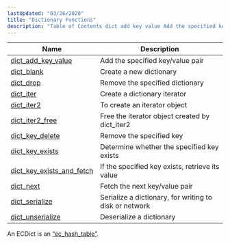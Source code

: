 ```yaml
---
lastUpdated: "03/26/2020"
title: "Dictionary Functions"
description: "Table of Contents dict add key value Add the specified key value pair dict blank Create a new dictionary dict drop Remove the specified dictionary dict iter Create a dictionary iterator dict iter 2 To create an iterator object dict iter 2 free Free the iterator object created by dict..."
---
```



| Name                                                                                                              | Description                                            |
|-------------------------------------------------------------------------------------------------------------------|--------------------------------------------------------|
| [dict_add_key_value](/momentum/3/3-api/apis-dict-add-key-value)               | Add the specified key/value pair                       |
| [dict_blank](/momentum/3/3-api/apis-dict-blank)                               | Create a new dictionary                                |
| [dict_drop](/momentum/3/3-api/apis-dict-drop)                                 | Remove the specified dictionary                        |
| [dict_iter](/momentum/3/3-api/apis-dict-iter)                                 | Create a dictionary iterator                           |
| [dict_iter2](/momentum/3/3-api/apis-dict-iter-2)                               | To create an iterator object                           |
| [dict_iter2_free](/momentum/3/3-api/apis-dict-iter-2-free)                     | Free the iterator object created by dict_iter2         |
| [dict_key_delete](/momentum/3/3-api/apis-dict-key-delete)                     | Remove the specified key                               |
| [dict_key_exists](/momentum/3/3-api/apis-dict-key-exists)                     | Determine whether the specified key exists             |
| [dict_key_exists_and_fetch](/momentum/3/3-api/apis-dict-key-exists-and-fetch) | If the specified key exists, retrieve its value        |
| [dict_next](/momentum/3/3-api/apis-dict-next)                                 | Fetch the next key/value pair                          |
| [dict_serialize](/momentum/3/3-api/apis-dict-serialize)                       | Serialize a dictionary, for writing to disk or network |
| [dict_unserialize](/momentum/3/3-api/apis-dict-unserialize)                   | Deserialize a dictionary                               |

An ECDict is an [“ec_hash_table”](/momentum/3/3-api/structs-ec-hash-table).